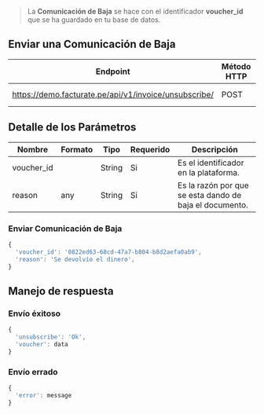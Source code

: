 
>La **Comunicación de Baja** se hace con el identificador **voucher_id** que se ha guardado en tu base de datos.


## Enviar una Comunicación de Baja

Endpoint | Método HTTP | Parametros
------------ | ------------- | ------------
https://demo.facturate.pe/api/v1/invoice/unsubscribe/ | POST | voucher_id, reason


## Detalle de los Parámetros

Nombre | Formato | Tipo | Requerido | Descripción 
------------ | ------------- | ------------- | ------------- | -------------
voucher_id |  | String | Si | Es el identificador en la plataforma. 
reason | any | String | Si | Es la razón por que se esta dando de baja el documento.


### Enviar Comunicación de Baja
```js
{
  'voucher_id': '0822ed63-68cd-47a7-b804-b8d2aefa0ab9', 
  'reason': 'Se devolvío el dinero', 
}
```

## Manejo de respuesta

### Envío éxitoso

```js
{
  'unsubscribe': 'Ok',
  'voucher': data
}
```

### Envío errado

```js
{
  'error': message
}
```
